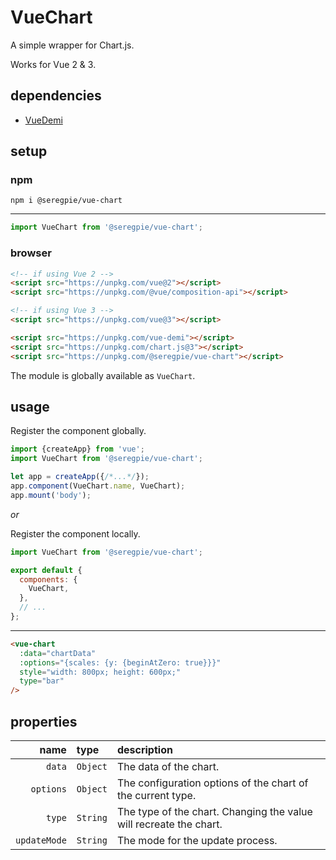 # VueChart

A simple wrapper for Chart.js.

Works for Vue 2 & 3.

## dependencies

- [VueDemi](https://github.com/antfu/vue-demi)

## setup

### npm

```shell
npm i @seregpie/vue-chart
```

---

```javascript
import VueChart from '@seregpie/vue-chart';
```

### browser

```html
<!-- if using Vue 2 -->
<script src="https://unpkg.com/vue@2"></script>
<script src="https://unpkg.com/@vue/composition-api"></script>

<!-- if using Vue 3 -->
<script src="https://unpkg.com/vue@3"></script>

<script src="https://unpkg.com/vue-demi"></script>
<script src="https://unpkg.com/chart.js@3"></script>
<script src="https://unpkg.com/@seregpie/vue-chart"></script>
```

The module is globally available as `VueChart`.

## usage

Register the component globally.

```javascript
import {createApp} from 'vue';
import VueChart from '@seregpie/vue-chart';

let app = createApp({/*...*/});
app.component(VueChart.name, VueChart);
app.mount('body');
```

*or*

Register the component locally.

```javascript
import VueChart from '@seregpie/vue-chart';

export default {
  components: {
    VueChart,
  },
  // ...
};
```

---

```html
<vue-chart
  :data="chartData"
  :options="{scales: {y: {beginAtZero: true}}}"
  style="width: 800px; height: 600px;"
  type="bar"
/>
```

## properties

| name | type | description |
| ---: | :--- | :--- |
| `data` | `Object` | The data of the chart. |
| `options` | `Object` | The configuration options of the chart of the current type. |
| `type` | `String` | The type of the chart. Changing the value will recreate the chart. |
| `updateMode` | `String` | The mode for the update process. |
